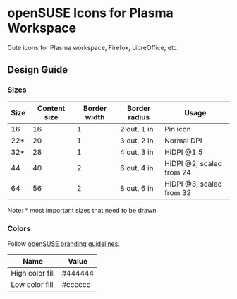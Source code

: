 # openSUSE Icons for Plasma Workspace

Cute icons for Plasma workspace, Firefox, LibreOffice, etc.

## Design Guide

### Sizes

Size | Content size | Border width | Border radius | Usage
-----|--------------|--------------|---------------|------------
16   | 16           | 1            | 2 out, 1 in   | Pin icon
22*  | 20           | 1            | 3 out, 2 in   | Normal DPI
32*  | 28           | 1            | 4 out, 3 in   | HiDPI @1.5
44   | 40           | 2            | 6 out, 4 in   | HiDPI @2, scaled from 24
64   | 56           | 2            | 8 out, 6 in   | HiDPI @3, scaled from 32

Note: * most important sizes that need to be drawn

### Colors

Follow [openSUSE branding guidelines](https://opensuse.github.io/branding-guidelines/).

Name            | Value
----------------|--------
High color fill | #444444
Low color fill  | #cccccc
